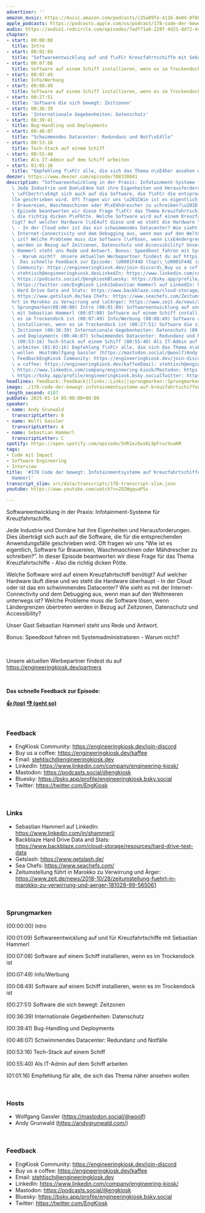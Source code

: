 ```yaml
---
advertiser: ''
amazon_music: https://music.amazon.com/podcasts/c35a09fe-4116-4e04-8f68-77d61b112e46/episodes/fdd56d53-065a-41ec-a609-b24ca9a7fe1b/engineering-kiosk-178-code-der-bewegt-infotainmentsysteme-auf-kreuzfahrtschiffen-mit-sebastian-hammerl
apple_podcasts: https://podcasts.apple.com/us/podcast/178-code-der-bewegt-infotainmentsysteme-auf-kreuzfahrtschiffen/id1603082924?i=1000683886314&uo=4
audio: https://audio1.redcircle.com/episodes/7adf71a0-228f-4d21-8d72-4a495b0f48d3/stream.mp3
chapter:
- start: 00:00:00
  title: Intro
- start: 00:01:09
  title: "Softwareentwicklung auf und f\xFCr Kreuzfahrtschiffe mit Sebastian Hammerl"
- start: 00:07:08
  title: Software auf einem Schiff installieren, wenn es im Trockendock ist
- start: 00:07:49
  title: Info/Werbung
- start: 00:08:49
  title: Software auf einem Schiff installieren, wenn es im Trockendock ist
- start: 00:27:51
  title: 'Software die sich bewegt: Zeitzonen'
- start: 00:36:39
  title: 'Internationale Gegebenheiten: Datenschutz'
- start: 00:39:41
  title: Bug-Handling und Deployments
- start: 00:46:07
  title: "Schwimmendes Datacenter: Redundanz und Notf\xE4lle"
- start: 00:53:16
  title: Tech-Stack auf einem Schiff
- start: 00:55:40
  title: Als IT-Admin auf dem Schiff arbeiten
- start: 01:01:16
  title: "Empfehlung f\xFCr alle, die sich das Thema n\xE4her ansehen wollen"
deezer: https://www.deezer.com/episode/708338041
description: "Softwareentwicklung in der Praxis: Infotainment-Systeme f\xFCr Kreuzfahrtschiffe.\
  \ Jede Industrie und Dom\xE4ne hat ihre Eigenheiten und Herausforderungen. Dies\
  \ \xFCbertr\xE4gt sich auch auf die Software, die f\xFCr die entsprechenden Anwendungsf\xE4\
  lle geschrieben wird. Oft fragen wir uns \u201CWie ist es eigentlich, Software f\xFC\
  r Brauereien, Waschmaschinen oder M\xE4hdrescher zu schreiben?\u201D. In dieser\
  \ Episode beantworten wir diese Frage f\xFCr das Thema Kreuzfahrtschiffe - Also\
  \ die richtig dicken P\xF6tte. Welche Software wird auf einem Kreuzfahrtschiff ben\xF6\
  tigt? Auf welcher Hardware l\xE4uft diese und wo steht die Hardware \xFCberhaupt\
  \ - In der Cloud oder ist das ein schwimmendes Datacenter? Wie sieht es mit der\
  \ Internet-Connectivity und dem Debugging aus, wenn man auf den Weltmeeren unterwegs\
  \ ist? Welche Probleme muss die Software l\xF6sen, wenn L\xE4ndergrenzen \xFCbertreten\
  \ werden in Bezug auf Zeitzonen, Datenschutz und Accessibility? Unser Gast Sebastian\
  \ Hammerl steht uns Rede und Antwort. Bonus: Speedboot fahren mit Systemadministratoren\
  \ - Warum nicht?  Unsere aktuellen Werbepartner findest du auf https://engineeringkiosk.dev/partners\
  \  Das schnelle Feedback zur Episode: \U0001F44D (top)\_\U0001F44E (geht so)  FeedbackEngKiosk\
  \ Community: https://engineeringkiosk.dev/join-discord\_Buy us a coffee: https://engineeringkiosk.dev/kaffeeEmail:\
  \ stehtisch@engineeringkiosk.devLinkedIn: https://www.linkedin.com/company/engineering-kiosk/Mastodon:\
  \ https://podcasts.social/@engkioskBluesky: https://bsky.app/profile/engineeringkiosk.bsky.socialTwitter:\
  \ https://twitter.com/EngKiosk LinksSebastian Hammerl auf LinkedIn: https://www.linkedin.com/in/shammerl/Backblaze\
  \ Hard Drive Data and Stats: https://www.backblaze.com/cloud-storage/resources/hard-drive-test-dataGetslash:\
  \ https://www.getslash.de/Sea Chefs: https://www.seachefs.com/Zeitumstellung f\xFC\
  hrt in Marokko zu Verwirrung und \xC4rger: https://www.zeit.de/news/2018-10/28/zeitumstellung-fuehrt-in-marokko-zu-verwirrung-und-aerger-181028-99-565061\
  \ Sprungmarken(00:00:00) Intro (00:01:09) Softwareentwicklung auf und f\xFCr Kreuzfahrtschiffe\
  \ mit Sebastian Hammerl (00:07:08) Software auf einem Schiff installieren, wenn\
  \ es im Trockendock ist (00:07:49) Info/Werbung (00:08:49) Software auf einem Schiff\
  \ installieren, wenn es im Trockendock ist (00:27:51) Software die sich bewegt:\
  \ Zeitzonen (00:36:39) Internationale Gegebenheiten: Datenschutz (00:39:41) Bug-Handling\
  \ und Deployments (00:46:07) Schwimmendes Datacenter: Redundanz und Notf\xE4lle\
  \ (00:53:16) Tech-Stack auf einem Schiff (00:55:40) Als IT-Admin auf dem Schiff\
  \ arbeiten (01:01:16) Empfehlung f\xFCr alle, die sich das Thema n\xE4her ansehen\
  \ wollen  HostsWolfgang Gassler (https://mastodon.social/@woolf)Andy Grunwald (https://andygrunwald.com/)\
  \ FeedbackEngKiosk Community: https://engineeringkiosk.dev/join-discord\_Buy us\
  \ a coffee: https://engineeringkiosk.dev/kaffeeEmail: stehtisch@engineeringkiosk.devLinkedIn:\
  \ https://www.linkedin.com/company/engineering-kiosk/Mastodon: https://podcasts.social/@engkioskBluesky:\
  \ https://bsky.app/profile/engineeringkiosk.bsky.socialTwitter: https://twitter.com/EngKiosk"
headlines: feedback::Feedback||links::Links||sprungmarken::Sprungmarken||hosts::Hosts
image: ./178-code-der-bewegt-infotainmentsysteme-auf-kreuzfahrtschiffen-mit-sebastian-hammerl.jpg
length_second: 4187
pubDate: 2025-01-14 05:00:00+00:00
speaker:
- name: Andy Grunwald
  transcriptLetter: B
- name: Wolfi Gassler
  transcriptLetter: A
- name: Sebastian Hammerl
  transcriptLetter: C
spotify: https://open.spotify.com/episode/5VR1ezEwsKL9pFrurXxaKM
tags:
- Code mit Impact
- Software Engineering
- Interview
title: '#178 Code der bewegt: Infotainmentsysteme auf Kreuzfahrtschiffen mit Sebastian
  Hammerl'
transcript_slim: src/data/transcripts/178-transcript-slim.json
youtube: https://www.youtube.com/watch?v=2DZWgquaPSs

---
```

<p>Softwareentwicklung in der Praxis: Infotainment-Systeme für Kreuzfahrtschiffe.</p><p>Jede Industrie und Domäne hat ihre Eigenheiten und Herausforderungen. Dies überträgt sich auch auf die Software, die für die entsprechenden Anwendungsfälle geschrieben wird. Oft fragen wir uns “Wie ist es eigentlich, Software für Brauereien, Waschmaschinen oder Mähdrescher zu schreiben?”. In dieser Episode beantworten wir diese Frage für das Thema Kreuzfahrtschiffe - Also die richtig dicken Pötte.</p><p>Welche Software wird auf einem Kreuzfahrtschiff benötigt? Auf welcher Hardware läuft diese und wo steht die Hardware überhaupt - In der Cloud oder ist das ein schwimmendes Datacenter? Wie sieht es mit der Internet-Connectivity und dem Debugging aus, wenn man auf den Weltmeeren unterwegs ist? Welche Probleme muss die Software lösen, wenn Ländergrenzen übertreten werden in Bezug auf Zeitzonen, Datenschutz und Accessibility?</p><p>Unser Gast Sebastian Hammerl steht uns Rede und Antwort.</p><p>Bonus: Speedboot fahren mit Systemadministratoren - Warum nicht?</p><p><br></p><p>Unsere aktuellen Werbepartner findest du auf <a href="https://engineeringkiosk.dev/partners">https://engineeringkiosk.dev/partners</a></p><p><br></p><p><strong>Das schnelle Feedback zur Episode:</strong></p><p><a href="https://api.openpodcast.dev/feedback/178/upvote" rel="nofollow"><strong>👍 (top)</strong></a><strong> </strong><a href="https://api.openpodcast.dev/feedback/178/downvote" rel="nofollow"><strong>👎 (geht so)</strong></a></p><p><br></p><h3 id="feedback">Feedback</h3><ul><li>EngKiosk Community: <a href="https://engineeringkiosk.dev/join-discord">https://engineeringkiosk.dev/join-discord</a> </li><li>Buy us a coffee: <a href="https://engineeringkiosk.dev/kaffee">https://engineeringkiosk.dev/kaffee</a></li><li>Email: <a href="mailto:stehtisch@engineeringkiosk.dev" rel="nofollow">stehtisch@engineeringkiosk.dev</a></li><li>LinkedIn: <a href="https://www.linkedin.com/company/engineering-kiosk/" rel="nofollow">https://www.linkedin.com/company/engineering-kiosk/</a></li><li>Mastodon: <a href="https://podcasts.social/@engkiosk" rel="nofollow">https://podcasts.social/@engkiosk</a></li><li>Bluesky: <a href="https://bsky.app/profile/engineeringkiosk.bsky.social" rel="nofollow">https://bsky.app/profile/engineeringkiosk.bsky.social</a></li><li>Twitter: <a href="https://twitter.com/EngKiosk" rel="nofollow">https://twitter.com/EngKiosk</a></li></ul><p><br></p><h3 id="links">Links</h3><ul><li>Sebastian Hammerl auf LinkedIn: <a href="https://www.linkedin.com/in/shammerl/" rel="nofollow">https://www.linkedin.com/in/shammerl/</a></li><li>Backblaze Hard Drive Data and Stats: <a href="https://www.backblaze.com/cloud-storage/resources/hard-drive-test-data" rel="nofollow">https://www.backblaze.com/cloud-storage/resources/hard-drive-test-data</a></li><li>Getslash: <a href="https://www.getslash.de/" rel="nofollow">https://www.getslash.de/</a></li><li>Sea Chefs: <a href="https://www.seachefs.com/" rel="nofollow">https://www.seachefs.com/</a></li><li>Zeitumstellung führt in Marokko zu Verwirrung und Ärger: <a href="https://www.zeit.de/news/2018-10/28/zeitumstellung-fuehrt-in-marokko-zu-verwirrung-und-aerger-181028-99-565061" rel="nofollow">https://www.zeit.de/news/2018-10/28/zeitumstellung-fuehrt-in-marokko-zu-verwirrung-und-aerger-181028-99-565061</a></li></ul><p><br></p><h3 id="sprungmarken">Sprungmarken</h3><p>(00:00:00) Intro</p><p>(00:01:09) Softwareentwicklung auf und für Kreuzfahrtschiffe mit Sebastian Hammerl</p><p>(00:07:08) Software auf einem Schiff installieren, wenn es im Trockendock ist</p><p>(00:07:49) Info/Werbung</p><p>(00:08:49) Software auf einem Schiff installieren, wenn es im Trockendock ist</p><p>(00:27:51) Software die sich bewegt: Zeitzonen</p><p>(00:36:39) Internationale Gegebenheiten: Datenschutz</p><p>(00:39:41) Bug-Handling und Deployments</p><p>(00:46:07) Schwimmendes Datacenter: Redundanz und Notfälle</p><p>(00:53:16) Tech-Stack auf einem Schiff</p><p>(00:55:40) Als IT-Admin auf dem Schiff arbeiten</p><p>(01:01:16) Empfehlung für alle, die sich das Thema näher ansehen wollen</p><p><br></p><h3 id="hosts">Hosts</h3><ul><li>Wolfgang Gassler (<a href="https://mastodon.social/@woolf" rel="nofollow">https://mastodon.social/@woolf</a>)</li><li>Andy Grunwald (<a href="https://andygrunwald.com/" rel="nofollow">https://andygrunwald.com/</a>)</li></ul><p><br></p><h3 id="feedback">Feedback</h3><ul><li>EngKiosk Community: <a href="https://engineeringkiosk.dev/join-discord">https://engineeringkiosk.dev/join-discord</a> </li><li>Buy us a coffee: <a href="https://engineeringkiosk.dev/kaffee">https://engineeringkiosk.dev/kaffee</a></li><li>Email: <a href="mailto:stehtisch@engineeringkiosk.dev" rel="nofollow">stehtisch@engineeringkiosk.dev</a></li><li>LinkedIn: <a href="https://www.linkedin.com/company/engineering-kiosk/" rel="nofollow">https://www.linkedin.com/company/engineering-kiosk/</a></li><li>Mastodon: <a href="https://podcasts.social/@engkiosk" rel="nofollow">https://podcasts.social/@engkiosk</a></li><li>Bluesky: <a href="https://bsky.app/profile/engineeringkiosk.bsky.social" rel="nofollow">https://bsky.app/profile/engineeringkiosk.bsky.social</a></li><li>Twitter: <a href="https://twitter.com/EngKiosk" rel="nofollow">https://twitter.com/EngKiosk</a></li></ul>